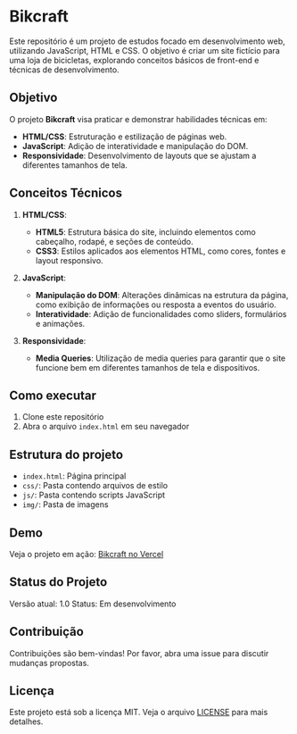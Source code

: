 # Bikcraft

Este repositório é um projeto de estudos focado em desenvolvimento web, utilizando JavaScript, HTML e CSS. O objetivo é criar um site fictício para uma loja de bicicletas, explorando conceitos básicos de front-end e técnicas de desenvolvimento.

## Objetivo

O projeto **Bikcraft** visa praticar e demonstrar habilidades técnicas em:

- **HTML/CSS**: Estruturação e estilização de páginas web.
- **JavaScript**: Adição de interatividade e manipulação do DOM.
- **Responsividade**: Desenvolvimento de layouts que se ajustam a diferentes tamanhos de tela.

## Conceitos Técnicos

1. **HTML/CSS**:
   - **HTML5**: Estrutura básica do site, incluindo elementos como cabeçalho, rodapé, e seções de conteúdo.
   - **CSS3**: Estilos aplicados aos elementos HTML, como cores, fontes e layout responsivo.

2. **JavaScript**:
   - **Manipulação do DOM**: Alterações dinâmicas na estrutura da página, como exibição de informações ou resposta a eventos do usuário.
   - **Interatividade**: Adição de funcionalidades como sliders, formulários e animações.

3. **Responsividade**:
   - **Media Queries**: Utilização de media queries para garantir que o site funcione bem em diferentes tamanhos de tela e dispositivos.

## Como executar

1. Clone este repositório
2. Abra o arquivo `index.html` em seu navegador

## Estrutura do projeto

- `index.html`: Página principal
- `css/`: Pasta contendo arquivos de estilo
- `js/`: Pasta contendo scripts JavaScript
- `img/`: Pasta de imagens

## Demo

Veja o projeto em ação: [Bikcraft no Vercel](https://project-bikcraft.vercel.app/)

## Status do Projeto

Versão atual: 1.0
Status: Em desenvolvimento

## Contribuição

Contribuições são bem-vindas! Por favor, abra uma issue para discutir mudanças propostas.

## Licença

Este projeto está sob a licença MIT. Veja o arquivo [LICENSE](LICENSE) para mais detalhes.
